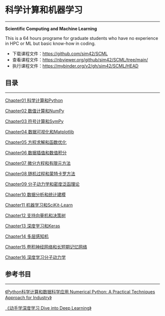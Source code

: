 # 科学计算和机器学习
---
**Scientific Computing and Machine Learning**

This is a 64 hours programe for graduate students who have no experience in HPC or ML but basic know-how in coding.


* 下载课程文件：https://github.com/sim42/SCML
* 查看课程文件：https://nbviewer.org/github/sim42/SCML/tree/main/
* 执行课程文件：https://mybinder.org/v2/gh/sim42/SCML/HEAD

## 目录
---

[Chapter01 科学计算和Python](Chapter01/chapter01.ipynb)

[Chapter02 数值计算和NumPy](Chapter02/chapter02.ipynb)

[Chapter03 符号计算和SymPy](Chapter03/chapter03.ipynb)

[Chapter04 数据可视化和Matplotlib](Chapter04/chapter04.ipynb)

[Chapter05 方程求解和函数优化](Chapter05/chapter05.ipynb)

[Chapter06 数据插值和数值积分](Chapter06/chapter06.ipynb)

[Chapter07 微分方程和有限元方法](Chapter07/chapter07.ipynb)

[Chapter08 随机过程和蒙特卡罗方法](Chapter07/chapter07.ipynb)

[Chapter09 分子动力学和密度泛函理论](Chapter08/chapter08.ipynb)

[Chapter10 数据分析和统计建模](Chapter10/chapter10.ipynb)

[Chapter11 机器学习和SciKit-Learn](Chapter11/chapter11.ipynb)

[Chapter12 支持向量机和决策树](Chapter12/chapter12.ipynb)

[Chapter13 深度学习和Keras](Chapter13/chapter13.ipynb)

[Chapter14 多层感知机](Chapter14/chapter14.ipynb)

[Chapter15 卷积神经网络和长短期记忆网络](Chapter15/chapter15.ipynb)

[Chapter16 深度学习分子动力学](Chapter16/chapter16.ipynb)

## 参考书目
---

[《Python科学计算和数据科学应用 Numerical Python: A Practical Techniques Approach for Industry》](http://product.dangdang.com/28974447.html)

[《动手学深度学习 Dive into Deep Learning》](https://item.jd.com/47908427478.html)